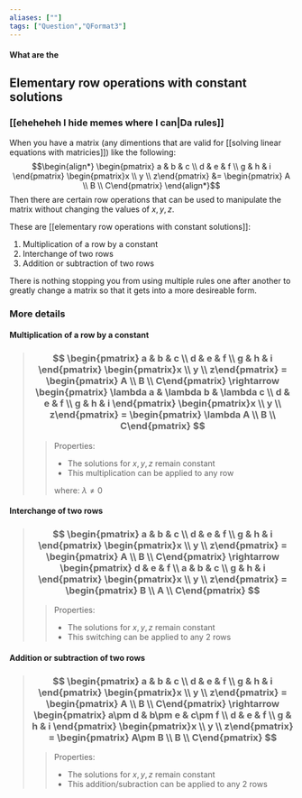 ```yaml
---
aliases: [""]
tags: ["Question","QFormat3"]
---
```


#### What are the
## Elementary row operations with constant solutions
### [[eheheheh I hide memes where I can|Da rules]]
When you have a matrix (any dimentions that are valid for [[solving linear equations with matricies]]) like the following:
$$\begin{align*}
\begin{pmatrix} a & b & c \\ d & e & f \\ g  & h & i \end{pmatrix} \begin{pmatrix}x \\ y \\ z\end{pmatrix} &= \begin{pmatrix}  A \\ B \\ C\end{pmatrix} 
\end{align*}$$
Then there are certain row operations that can be used to manipulate the matrix without changing the values of $x,y,z$.

These are [[elementary row operations with constant solutions]]:
1) Multiplication of a row by a constant
2) Interchange of two rows
3) Addition or subtraction of two rows

There is nothing stopping you from using multiple rules one after another to greatly change a matrix so that it gets into a more desireable form.

### More details
#### Multiplication of a row by a constant
> ### $$ \begin{pmatrix} a & b & c \\ d & e & f \\ g  & h & i \end{pmatrix} \begin{pmatrix}x \\ y \\ z\end{pmatrix} = \begin{pmatrix}  A \\ B \\ C\end{pmatrix}  \rightarrow \begin{pmatrix} \lambda a & \lambda b & \lambda c \\ d & e & f \\ g  & h & i \end{pmatrix} \begin{pmatrix}x \\ y \\ z\end{pmatrix} = \begin{pmatrix}  \lambda A \\ B \\ C\end{pmatrix} $$ 
>> Properties:
>> - The solutions for $x,y,z$ remain constant
>> - This multiplication can be applied to any row
>> 
>> where:
>> $\lambda \neq 0$

#### Interchange of two rows
> ### $$ \begin{pmatrix} a & b & c \\ d & e & f \\ g  & h & i \end{pmatrix} \begin{pmatrix}x \\ y \\ z\end{pmatrix} = \begin{pmatrix}  A \\ B \\ C\end{pmatrix}  \rightarrow \begin{pmatrix} d & e & f \\ a & b & c \\ g  & h & i \end{pmatrix} \begin{pmatrix}x \\ y \\ z\end{pmatrix} = \begin{pmatrix}  B \\ A \\ C\end{pmatrix} $$ 
>> Properties:
>> - The solutions for $x,y,z$ remain constant
>> - This switching can be applied to any 2 rows

#### Addition or subtraction of two rows
> ### $$ \begin{pmatrix} a & b & c \\ d & e & f \\ g  & h & i \end{pmatrix} \begin{pmatrix}x \\ y \\ z\end{pmatrix} = \begin{pmatrix}  A \\ B \\ C\end{pmatrix}  \rightarrow \begin{pmatrix}  a\pm d &  b\pm e &  c\pm f \\ d & e & f \\ g  & h & i \end{pmatrix} \begin{pmatrix}x \\ y \\ z\end{pmatrix} = \begin{pmatrix}   A\pm B \\ B \\ C\end{pmatrix} $$ 
>> Properties:
>> - The solutions for $x,y,z$ remain constant
>> - This addition/subraction can be applied to any 2 rows